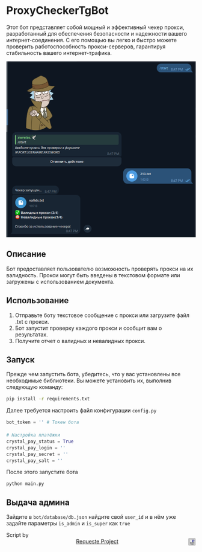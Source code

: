 # ProxyCheckerTgBot

Этот бот представляет собой мощный и эффективный чекер прокси, разработанный для обеспечения безопасности и надежности вашего интернет-соединения. С его помощью вы легко и быстро можете проверить работоспособность прокси-серверов, гарантируя стабильность вашего интернет-трафика.

<img src="img\Telegram_Mogs5CGuT0.png">

## Описание

Бот предоставляет пользователю возможность проверять прокси на их валидность. Прокси могут быть введены в текстовом формате или загружены с использованием документа.

## Использование

1. Отправьте боту текстовое сообщение с прокси или загрузите файл .txt с прокси.
2. Бот запустит проверку каждого прокси и сообщит вам о результатах.
3. Получите отчет о валидных и невалидных прокси.

## Запуск

Прежде чем запустить бота, убедитесь, что у вас установлены все необходимые библиотеки. Вы можете установить их, выполнив следующую команду:

```bash
pip install -r requirements.txt
```

Далее требуется настроить файл конфигурации `config.py`

```python
bot_token = '' # Токен бота

# Настройка платёжки
crystal_pay_status = True
crystal_pay_login = ''
crystal_pay_secret = ''
crystal_pay_salt = ''
```

После этого запустите бота
```
python main.py
```

## Выдача админа

Зайдите в `bot/database/db.json` найдите свой `user_id` и в нём уже задайте параметры `is_admin` и `is_super` как `true`


Script by <a href='https://github.com/reques6e' style='display: block; text-align: center;'>Requeste Project<img src='https://github.com/reques6e/reques6e/blob/main/assets/images.png?v=1' alt='Мой баннер' width='20' height='20' style='float: right;'></a>
